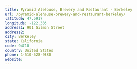```yaml
---
title: Pyramid Alehouse, Brewery and Restaurant - Berkeley
url: /pyramid-alehouse-brewery-and-restaurant-berkeley/
latitude: 47.5917
longitude: -122.335
address1: 901 Gilman Street
address2: 
city: Berkeley
state: California
code: 94710
country: United States
phone: 1-510-528-9880
website: 
---
```


